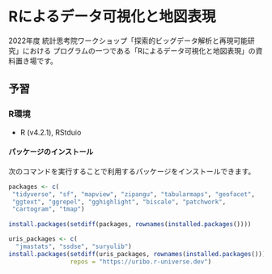 Rによるデータ可視化と地図表現
========================

2022年度 統計思考院ワークショップ「探索的ビッグデータ解析と再現可能研究」における
プログラムの一つである「Rによるデータ可視化と地図表現」の資料置き場です。

## 予習

### R環境

- R (v4.2.1), RStduio

#### パッケージのインストール

次のコマンドを実行することで利用するパッケージをインストールできます。

```r
packages <- c(
 "tidyverse", "sf", "mapview", "zipangu", "tabularmaps", "geofacet",
 "ggtext", "ggrepel", "gghighlight", "biscale", "patchwork",
 "cartogram", "tmap")
 
install.packages(setdiff(packages, rownames(installed.packages())))

uris_packages <- c(
  "jmastats", "ssdse", "suryulib")
install.packages(setdiff(uris_packages, rownames(installed.packages())), 
                 repos = "https://uribo.r-universe.dev")
```
